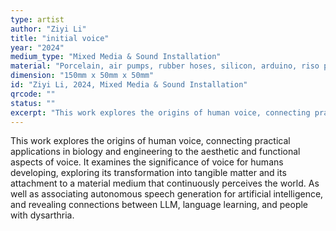 ```yaml
---
type: artist
author: "Ziyi Li"
title: "initial voice"
year: "2024"
medium_type: "Mixed Media & Sound Installation"
material: "Porcelain, air pumps, rubber hoses, silicon, arduino, riso printing, wood, tiles, LED light, wall paint, speaker"
dimension: "150mm x 50mm x 50mm"
id: "Ziyi Li, 2024, Mixed Media & Sound Installation"
qrcode: ""
status: ""
excerpt: "This work explores the origins of human voice, connecting practical applications in biology and engineering to the aesthetic and functional aspects of voice. It examines the significance of voice for humans developing, exploring its transformation into tangible matter and its attachment to a material medium that continuously perceives the world. As well as associating autonomous speech generation for artificial intelligence, and revealing connections between LLM, language learning, and people with dysarthria."
---
```

This work explores the origins of human voice, connecting practical applications in biology and engineering to the aesthetic and functional aspects of voice. It examines the significance of voice for humans developing, exploring its transformation into tangible matter and its attachment to a material medium that continuously perceives the world. As well as associating autonomous speech generation for artificial intelligence, and revealing connections between LLM, language learning, and people with dysarthria.
